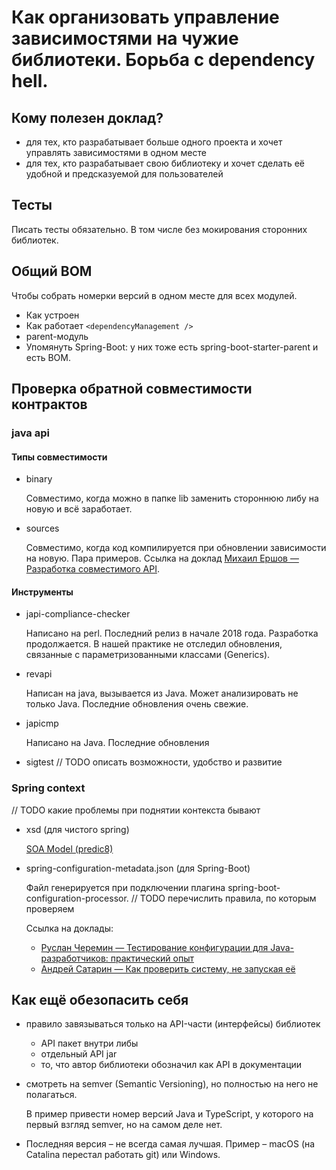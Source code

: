 
# Как организовать управление зависимостями на чужие библиотеки. Борьба с dependency hell.

## Кому полезен доклад?

- для тех, кто разрабатывает больше одного проекта и хочет управлять зависимостями в одном месте
- для тех, кто разрабатывает свою библиотеку и хочет сделать её удобной и предсказуемой для пользователей

## Тесты
  
Писать тесты обязательно. В том числе без мокирования сторонних библиотек.

## Общий BOM
  
Чтобы собрать номерки версий в одном месте для всех модулей.

- Как устроен
- Как работает `<dependencyManagement />`
- parent-модуль
- Упомянуть Spring-Boot: у них тоже есть spring-boot-starter-parent и есть BOM.

## Проверка обратной совместимости контрактов

### java api

#### Типы совместимости

- binary

  Совместимо, когда можно в папке lib заменить стороннюю либу на новую и всё заработает.

- sources

  Совместимо, когда код компилируется при обновлении зависимости на новую.
  Пара примеров.
  Ссылка на доклад 
  [Михаил Ершов — Разработка совместимого API](https://www.youtube.com/watch?v=EgOZSr-Uc3w).

#### Инструменты
- japi-compliance-checker

  Написано на perl.
  Последний релиз в начале 2018 года. Разработка продолжается.
  В нашей практике не отследил обновления, связанные с параметризованными классами (Generics).

- revapi

  Написан на java, вызывается из Java.
  Может анализировать не только Java.
  Последние обновления очень свежие.

- japicmp

  Написано на Java.
  Последние обновления 

- sigtest // TODO описать возможности, удобство и развитие

### Spring context

// TODO какие проблемы при поднятии контекста бывают
- xsd (для чистого spring)

  [SOA Model (predic8)](https://github.com/membrane/soa-model)

- spring-configuration-metadata.json (для Spring-Boot)

  Файл генерируется при подключении плагина spring-boot-configuration-processor.
  // TODO перечислить правила, по которым проверяем

  Ссылка на доклады:
  - [Руслан Черемин — Тестирование конфигурации для Java-разработчиков: практический опыт](https://www.youtube.com/watch?v=Tk_nmV-mWOA)
  - [Андрей Сатарин — Как проверить систему, не запуская её](https://www.youtube.com/watch?v=SLZNVSb5vfY)

## Как ещё обезопасить себя

- правило завязываться только на API-части (интерфейсы) библиотек
  - API пакет внутри либы
  - отдельный API jar
  - то, что автор библиотеки обозначил как API в документации

- смотреть на semver (Semantic Versioning), но полностью на него не полагаться. 

  В пример привести номер версий Java и TypeScript, у которого на первый взгляд semver, но на самом деле нет.

- Последняя версия – не всегда самая лучшая. Пример – macOS (на Catalina перестал работать git) или Windows.
